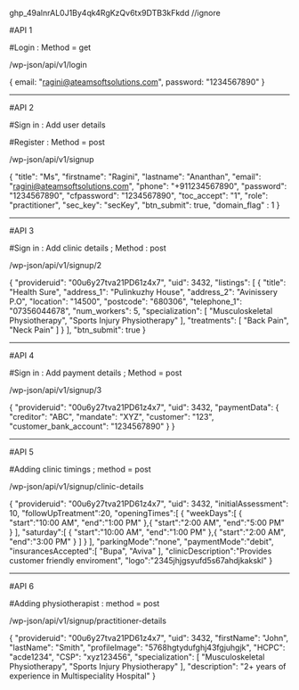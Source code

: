 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 //ignore


#API 1

#Login : Method = get

  /wp-json/api/v1/login

{
    email: "ragini@ateamsoftsolutions.com",
    password: "1234567890"
}

------------------------------------------
#API 2

#Sign in : Add user details

#Register : Method = post


 /wp-json/api/v1/signup

{
  "title": "Ms",
  "firstname": "Ragini",
  "lastname": "Ananthan",
  "email": "ragini@ateamsoftsolutions.com",
  "phone": "+911234567890",
  "password": "1234567890",
  "cfpassword": "1234567890",
  "toc_accept": "1",
  "role": "practitioner",
  "sec_key": "secKey",
  "btn_submit": true,
  "domain_flag" : 1
}

----------------------------------------
#API 3


#Sign in : Add clinic details ; Method : post

/wp-json/api/v1/signup/2


{
  "provideruid": "00u6y27tva21PD61z4x7",
  "uid": 3432,
  "listings": [
    {
      "title": "Health Sure",
      "address_1": "Pulinkuzhy House",
      "address_2": "Avinissery P.O",
      "location": "14500",
      "postcode": "680306",
      "telephone_1": "07356044678",
      "num_workers": 5,
      "specialization": [
        "Musculoskeletal Physiotherapy",
        "Sports Injury Physiotherapy"
      ],
      "treatments": [
        "Back Pain",
        "Neck Pain"
      ]
    }
  ],
  "btn_submit": true
}

---------------------------------------

#API 4

#Sign in : Add payment details ; Method = post

 /wp-json/api/v1/signup/3

{
  "provideruid": "00u6y27tva21PD61z4x7",
  "uid": 3432,
  "paymentData": {
    "creditor": "ABC",
    "mandate": "XYZ",
    "customer": "123",
    "customer_bank_account": "1234567890"
  }
}



---------------------------------------------

#API 5

#Adding clinic timings ; method = post

 /wp-json/api/v1/signup/clinic-details


{
  "provideruid": "00u6y27tva21PD61z4x7",
  "uid": 3432,
  "initialAssessment": 10,
  "followUpTreatment":20,
  "openingTimes":[
    {
      "weekDays":[
        {
          "start":"10:00 AM",
          "end":"1:00 PM"
        },{
          "start":"2:00 AM",
          "end":"5:00 PM"
        }
      ],
      "saturday":[
        {
          "start":"10:00 AM",
          "end":"1:00 PM"
        },{
          "start":"2:00 AM",
          "end":"3:00 PM"
        }
      ]
    }
   ],
  "parkingMode":"none",
  "paymentMode":"debit",
  "insurancesAccepted":[
    "Bupa",
    "Aviva"
  ],
  "clinicDescription":"Provides customer friendly enviroment",
  "logo":"2345jhjgsyufd5s67ahdjkakskl"
}


---------------------------------------------------

#API 6

#Adding physiotherapist : method = post

  /wp-json/api/v1/signup/practitioner-details

{
  "provideruid": "00u6y27tva21PD61z4x7",
  "uid": 3432,
  "firstName": "John",
  "lastName": "Smith",
  "profileImage": "5768hgtydufghj43fgjuhgjk",
  "HCPC": "acde1234",
  "CSP": "xyz123456",
  "specialization": [
    "Musculoskeletal Physiotherapy",
    "Sports Injury Physiotherapy"
  ],
  "description": "2+ years of experience in Multispeciality Hospital"
}